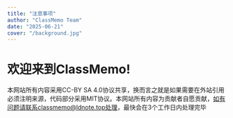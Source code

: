 ```yaml
---
title: "注意事项"
author: "ClassMemo Team"
date: "2025-06-21"
cover: "/background.jpg"
---
```


# 欢迎来到ClassMemo!

本网站所有内容采用CC-BY SA 4.0协议共享，换而言之就是如果需要在外站引用必须注明来源，代码部分采用MIT协议。本网站所有内容为贡献者自愿贡献，如有问题请联系classmemo@ldnote.top处理，最快会在3个工作日内处理完毕